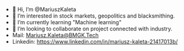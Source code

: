 - 👋 Hi, I’m @MariuszKaleta
- 👀 I’m interested in stock markets, geopolitics and blacksmithing.
- 🌱 I’m currently learning "Machine learning"
- 💞️ I’m looking to collaborate on project connected with industry.
- Mail: Mariusz.Kaleta@BMGK.Tech
- Linkedin: https://www.linkedin.com/in/mariusz-kaleta-21417013b/

<!---
MariuszKaleta/MariuszKaleta is a ✨ special ✨ repository because its `README.md` (this file) appears on your GitHub profile.
You can click the Preview link to take a look at your changes.
--->
